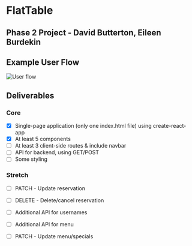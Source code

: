 # FlatTable

## Phase 2 Project - David Butterton, Eileen Burdekin

## Example User Flow

![User flow](./userflow.png)

## Deliverables

### Core

- [x] Single-page application (only one index.html file) using create-react-app
- [x] At least 5 components
- [ ] At least 3 client-side routes & include navbar
- [ ] API for backend, using GET/POST
- [ ] Some styling

### Stretch

- [ ] PATCH - Update reservation
- [ ] DELETE - Delete/cancel reservation
- [ ] Additional API for usernames
- [ ] Additional API for menu
- [ ] PATCH - Update menu/specials


